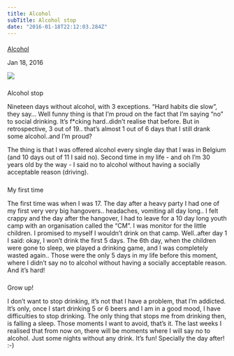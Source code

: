 ```yaml
---
title: Alcohol
subTitle: Alcohol stop
date: "2016-01-18T22:12:03.284Z"
---
```


#### 

[Alcohol](http://www.easybird.be/blog/alcohol) 

Jan 18, 2016

![](http://s32.postimg.org/5smy01091/alcohol_492871_960_720.jpg)

##### 

Alcohol stop

Nineteen days without alcohol, with 3 exceptions. “Hard habits die slow”, they say… Well funny thing is that I’m proud on the fact that I’m saying “no” to social drinking. It’s f\*cking hard..didn’t realise that before. But in retrospective, 3 out of 19.. that’s almost 1 out of 6 days that I still drank some alcohol..and I’m proud? 

The thing is that I was offered alcohol every single day that I was in Belgium (and 10 days out of 11 I said no). Second time in my life - and oh I’m 30 years old by the way - I said no to alcohol without having a socially acceptable reason (driving).

##### 

##### 

My first time

The first time was when I was 17\. The day after a heavy party I had one of my first very very big hangovers.. headaches, vomiting all day long.. I felt crappy and the day after the hangover, I had to leave for a 10 day long youth camp with an organisation called the “CM”. I was monitor for the little children. I promised to myself I wouldn’t drink on that camp. Well..after day 1 I said: okay, I won’t drink the first 5 days. The 6th day, when the children were gone to sleep, we played a drinking game, and I was completely wasted again.. Those were the only 5 days in my life before this moment, where I didn’t say no to alcohol without having a socially acceptable reason. And it’s hard! 

##### 

##### 

Grow up!

 I don’t want to stop drinking, it’s not that I have a problem, that I’m addicted. It’s only, once I start drinking 5 or 6 beers and I am in a good mood, I have difficulties to stop drinking. The only thing that stops me from drinking then, is falling a sleep. Those moments I want to avoid, that’s it. The last weeks I realised that from now on, there will be moments where I will say no to alcohol. Just some nights without any drink. It’s fun! Specially the day after! :-)